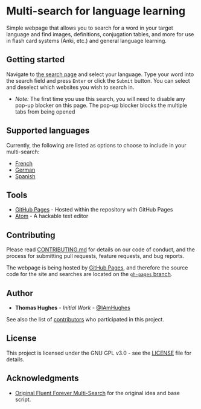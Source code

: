 # Multi-search for language learning
Simple webpage that allows you to search for a word in your target language and find images, definitions, conjugation tables, and more for use in flash card systems (Anki, etc.) and general language learning.

## Getting started
Navigate to [the search page](https://iamhughes.github.io/Multi-Search_Language-Learning/) and select your language. Type your word into the search field and press `Enter` or click the `Submit` button. You can select and deselect which websites you wish to search in.

- _Note:_ The first time you use this search, you will need to disable any pop-up blocker on this page. The pop-up blocker blocks the multiple tabs from being opened

## Supported languages
Currently, the following are listed as options to choose to include in your multi-search:
- [French](https://iamhughes.github.io/Multi-Search_Language-Learning/html/french.html)
- [German](https://iamhughes.github.io/Multi-Search_Language-Learning/html/german.html)
- [Spanish](https://iamhughes.github.io/Multi-Search_Language-Learning/html/spanish.html)

## Tools
- [GitHub Pages](https://pages.github.com/) - Hosted within the repository with GitHub Pages
- [Atom](https://atom.io) - A hackable text editor

## Contributing
Please read [CONTRIBUTING.md](https://github.com/IAmHughes/Multi-Search_Language-Learning/blob/master/.github/CONTRIBUTING.md) for details on our code of conduct, and the process for submitting pull requests, feature requests, and bug reports.

The webpage is being hosted by [GitHub Pages](https://pages.github.com/), and therefore the source code for the site and searches are located on the [`gh-pages` branch](https://github.com/IAmHughes/Multi-Search_Language-Learning/tree/gh-pages).

## Author
- **Thomas Hughes** - *Initial Work* - [@IAmHughes](https://GitHub.com/IAmHughes)

See also the list of [contributors](https://github.com/IAmHughes/Multi-Search_Language-Learning/contributors) who participated in this project.

## License
This project is licensed under the GNU GPL v3.0 - see the [LICENSE](https://github.com/IAmHughes/Multi-Search_Language-Learning/blob/master/LICENSE) file for details.

## Acknowledgments
- [Original Fluent Forever Multi-Search](https://fluent-forever.com/multi-search/) for the original idea and base script.
